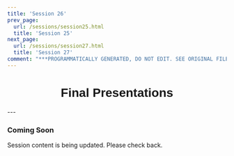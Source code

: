 ```yaml
---
title: 'Session 26'
prev_page:
  url: /sessions/session25.html
  title: 'Session 25'
next_page:
  url: /sessions/session27.html
  title: 'Session 27'
comment: "***PROGRAMMATICALLY GENERATED, DO NOT EDIT. SEE ORIGINAL FILES IN /content***"
---
```

<h1  style="font-family:  Verdana,  Geneva,  sans-serif;  text-align:center">Final  Presentations</h1> 
--- 
 
###  Coming  Soon 
 
Session  content  is  being  updated.  Please  check  back.
